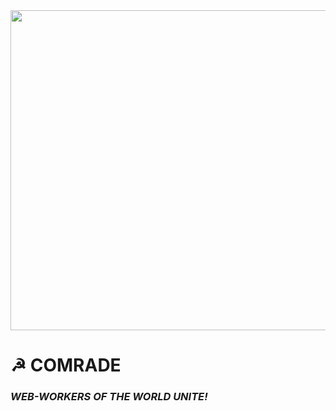 
<img align="center" alt="" width="512" src="./assets/comrade.avif"/>

# ☭ COMRADE

### *WEB-WORKERS OF THE WORLD UNITE!*

